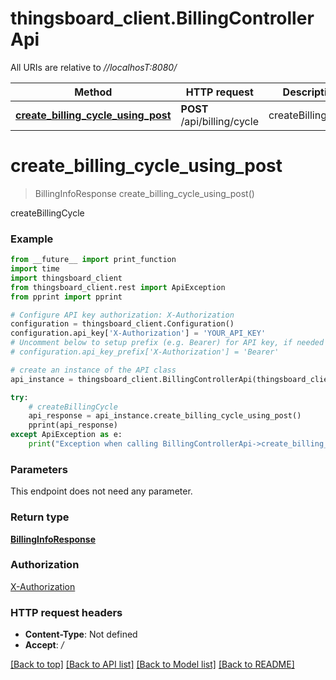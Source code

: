 # thingsboard_client.BillingControllerApi

All URIs are relative to *//localhosT:8080/*

Method | HTTP request | Description
------------- | ------------- | -------------
[**create_billing_cycle_using_post**](BillingControllerApi.md#create_billing_cycle_using_post) | **POST** /api/billing/cycle | createBillingCycle

# **create_billing_cycle_using_post**
> BillingInfoResponse create_billing_cycle_using_post()

createBillingCycle

### Example
```python
from __future__ import print_function
import time
import thingsboard_client
from thingsboard_client.rest import ApiException
from pprint import pprint

# Configure API key authorization: X-Authorization
configuration = thingsboard_client.Configuration()
configuration.api_key['X-Authorization'] = 'YOUR_API_KEY'
# Uncomment below to setup prefix (e.g. Bearer) for API key, if needed
# configuration.api_key_prefix['X-Authorization'] = 'Bearer'

# create an instance of the API class
api_instance = thingsboard_client.BillingControllerApi(thingsboard_client.ApiClient(configuration))

try:
    # createBillingCycle
    api_response = api_instance.create_billing_cycle_using_post()
    pprint(api_response)
except ApiException as e:
    print("Exception when calling BillingControllerApi->create_billing_cycle_using_post: %s\n" % e)
```

### Parameters
This endpoint does not need any parameter.

### Return type

[**BillingInfoResponse**](BillingInfoResponse.md)

### Authorization

[X-Authorization](../README.md#X-Authorization)

### HTTP request headers

 - **Content-Type**: Not defined
 - **Accept**: */*

[[Back to top]](#) [[Back to API list]](../README.md#documentation-for-api-endpoints) [[Back to Model list]](../README.md#documentation-for-models) [[Back to README]](../README.md)

